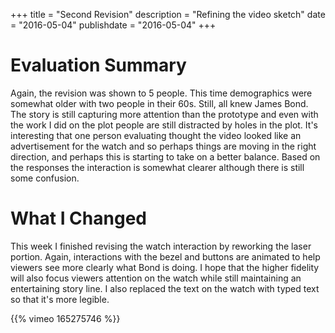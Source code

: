 +++
title = "Second Revision"
description = "Refining the video sketch"
date = "2016-05-04"
publishdate = "2016-05-04"
+++

# Evaluation Summary

Again, the revision was shown to 5 people. This time demographics were somewhat
older with two people in their 60s. Still, all knew James Bond. The story is
still capturing more attention than the prototype and even with the work I did
on the plot people are still distracted by holes in the plot. It's interesting
that one person evaluating thought the video looked like an advertisement for
the watch and so perhaps things are moving in the right direction, and perhaps
this is starting to take on a better balance. Based on the responses the
interaction is somewhat clearer although there is still some confusion.

# What I Changed

This week I finished revising the watch interaction by reworking the laser
portion. Again, interactions with the bezel and buttons are animated to help
viewers see more clearly what Bond is doing. I hope that the higher fidelity
will also focus viewers attention on the watch while still maintaining an
entertaining story line. I also replaced the text on the watch with typed text
so that it's more legible.

{{% vimeo 165275746 %}}
